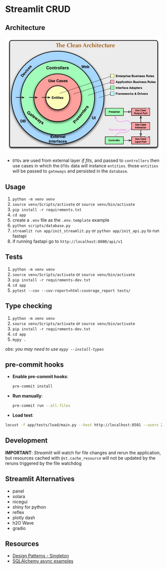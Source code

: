 # Streamlit CRUD

## Architecture

![clean-architecture](docs/assets/clean_architecture.jpg)

- `DTOs` are used from external layer _if fits_, and passed to `controllers` then use cases in which the `DTOs` data will instance `entities`. those `entities` will be passed to `gateways` and persisted in the `database`.

## Usage

1. `python -m venv venv`
2. `source venv/Scripts/activate` or `source venv/bin/activate`
3. `pip install -r requirements.txt`
4. `cd app`
5. create a `.env` file as the `.env.template` example
6. `python scripts/database.py`
7. `streamlit run app/init_streamlit.py` or `python app/init_api.py` to run fastapi
8. if running fastapi go to `http://localhost:8000/api/v1`

## Tests

1. `python -m venv venv`
2. `source venv/Scripts/activate` or `source venv/bin/activate`
3. `pip install -r requirements-dev.txt`
4. `cd app`
5. `pytest --cov --cov-report=html:coverage_report tests/`

## Type checking

1. `python -m venv venv`
2. `source venv/Scripts/activate` or `source venv/bin/activate`
3. `pip install -r requirements-dev.txt`
4. `cd app`
5. `mypy .`

_obs: you may need to use `mypy --install-types`_

## pre-commit hooks

- **Enable pre-commit hooks**:

  ```sh
  pre-commit install
  ```

- **Run manually**:

  ```sh
  pre-commit run --all-files
  ```

- **Load test**:

```sh
locust -f app/tests/load/main.py --host http://localhost:8501 --users 200
```

## Development

**IMPORTANT**: _Streamlit_ will watch for file changes and rerun the application, but resources cached with `@st.cache_resource` will not be updated by the reruns triggered by the file watchdog

## Streamlit Alternatives

- panel
- solara
- nicegui
- shiny for python
- reflex
- plotly dash
- h2O Wave
- gradio

## Resources

- [Design Patterns - Singleton](https://design-patterns-ebook.readthedocs.io/en/latest/creational/singleton/)
- [SQLAlchemy async examples](https://docs.sqlalchemy.org/en/20/_modules/examples/asyncio/async_orm.html)
